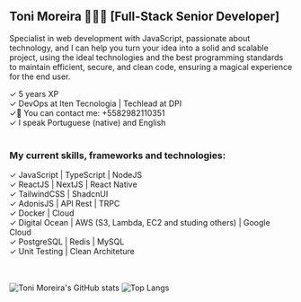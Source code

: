 ## Toni Moreira 👨🏻‍💻 [Full-Stack Senior Developer]

Specialist in web development with JavaScript, passionate about technology, and I can help you turn your idea into a solid and scalable project, using the ideal technologies and the best programming standards to maintain efficient, secure, and clean code, ensuring a magical experience for the end user.

✓ 5 years XP</br>
✓ DevOps at Iten Tecnologia | Techlead at DPI</br>
✓📱 You can contact me: +5582982110351</br>
✓ I speak Portuguese (native) and English</br></br>


### My current skills, frameworks and technologies:
✓ JavaScript | TypeScript | NodeJS</br>
✓ ReactJS | NextJS | React Native</br>
✓ TailwindCSS | ShadcnUI</br>
✓ AdonisJS | API Rest | TRPC</br>
✓ Docker | Cloud</br>
✓ Digital Ocean | AWS (S3, Lambda, EC2 and studing others) | Google Cloud</br>
✓ PostgreSQL | Redis | MySQL</br>
✓ Unit Testing | Clean Architeture</br>
</br></br>

![Toni Moreira's GitHub stats](https://github-readme-stats.vercel.app/api/?username=tonimoreiraa&show_icons=true&title_color=fff&icon_color=79ff97&text_color=9f9f9f&bg_color=151515)
![Top Langs](https://github-readme-stats.vercel.app/api/top-langs/?username=tonimoreiraa&layout=compact&title_color=fff&icon_color=79ff97&text_color=9f9f9f&bg_color=151515)
